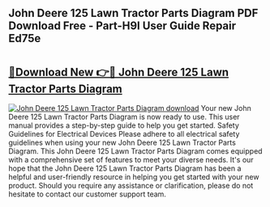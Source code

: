 ## John Deere 125 Lawn Tractor Parts Diagram PDF Download Free - Part-H9I User Guide Repair Ed75e

# <h2><a href="http://dfmpzk.blite.top/?on=John+Deere+125+Lawn+Tractor+Parts+Diagram">🔗Download New 👉🔴 John Deere 125 Lawn Tractor Parts Diagram</a></h2>

[![John Deere 125 Lawn Tractor Parts Diagram download](https://i.imgur.com/lujVjoI.png)](http://dfmpzk.blite.top/?on=John+Deere+125+Lawn+Tractor+Parts+Diagram)
Your new John Deere 125 Lawn Tractor Parts Diagram is now ready to use. This user manual provides a step-by-step guide to help you get started. Safety Guidelines for Electrical Devices Please adhere to all electrical safety guidelines when using your new John Deere 125 Lawn Tractor Parts Diagram. This John Deere 125 Lawn Tractor Parts Diagram comes equipped with a comprehensive set of features to meet your diverse needs. It's our hope that the John Deere 125 Lawn Tractor Parts Diagram has been a helpful and user-friendly resource in helping you get started with your new product. Should you require any assistance or clarification, please do not hesitate to contact our customer support team.
